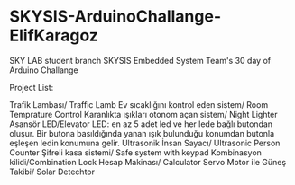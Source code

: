 # SKYSIS-ArduinoChallange-ElifKaragoz

SKY LAB student branch SKYSIS Embedded System Team's 30 day of Arduino Challange

Project List:

 Trafik Lambası/ Traffic Lamb
 Ev sıcaklığını kontrol eden sistem/ Room Temprature Control
 Karanlıkta ışıkları otonom açan sistem/ Night Lighter
 Asansör LED/Elevator LED: en az 5 adet led ve her lede bağlı butondan oluşur. Bir butona basıldığında yanan ışık bulunduğu konumdan butonla eşleşen ledin konumuna gelir.
 Ultrasonik İnsan Sayacı/ Ultrasonic Person Counter
 Şifreli kasa sistemi/ Safe system with keypad
 Kombinasyon kilidi/Combination Lock
 Hesap Makinası/ Calculator
 Servo Motor ile Güneş Takibi/ Solar Detechtor
